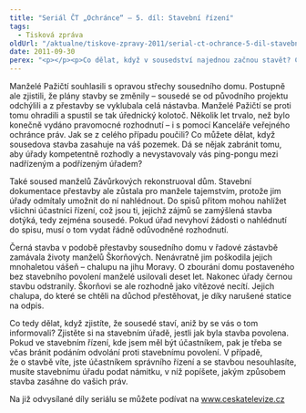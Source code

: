 ```yaml
---
title: "Seriál ČT „Ochránce“ – 5. díl: Stavební řízení"
tags:
  - Tisková zpráva
oldUrl: "/aktualne/tiskove-zpravy-2011/serial-ct-ochrance-5-dil-stavebni-rizeni"
date: 2011-09-30
perex: "<p></p><p>Co dělat, když v sousedství najednou začnou stavět? Co s černou stavbou vedle vašeho domu? Jaká máte práva ve stavebním řízení souseda? O tom bude 5. díl seriálu Ochránce, který v premiéře vysílá ČT2 v úterý 4. 10. v 17:20 hod a v repríze ve středu 5. 10. v 9:30.</p>"
---
```


<!-- imported from the old website -->

<p>Manželé Pažičtí souhlasili s opravou střechy sousedního domu. Postupně ale zjistili, že plány stavby se změnily &ndash; sousedé se od původního projektu odchýlili a z přestavby se vyklubala celá nástavba. Manželé Pažičtí se proti tomu ohradili a spustil se tak úřednický kolotoč. Několik let trvalo, než bylo konečně vydáno pravomocné rozhodnutí &ndash; i s pomocí Kanceláře veřejného ochránce práv. Jak se z celého případu poučili? Co můžete dělat, když sousedova stavba zasahuje na váš pozemek. Dá se nějak zabránit tomu, aby úřady kompetentně rozhodly a nevystavovaly vás ping-pongu mezi nadřízeným a podřízeným úřadem?</p><p>Také soused manželů Závůrkových rekonstruoval dům. Stavební dokumentace přestavby ale zůstala pro manžele tajemstvím, protože jim úřady odmítaly umožnit do ní nahlédnout. Do spisů přitom mohou nahlížet všichni účastníci řízení, což jsou ti, jejichž zájmů se zamýšlená stavba dotýká, tedy zejména sousedé. Pokud úřad nevyhoví žádosti o nahlédnutí do spisu, musí o tom vydat řádně odůvodněné rozhodnutí.</p><p>Černá stavba v podobě přestavby sousedního domu v řadové zástavbě zamávala životy manželů Škorňových. Nenávratně jim poškodila jejich mnohaletou vášeň &ndash; chalupu na jihu Moravy. O zbourání domu postaveného bez stavebního povolení manželé usilovali deset let. Nakonec úřady černou stavbu odstranily. Škorňovi se ale rozhodně jako vítězové necítí. Jejich chalupa, do které se chtěli na důchod přestěhovat, je díky narušené statice na odpis.</p><p>Co tedy dělat, když zjistíte, že sousedé staví, aniž by se vás o tom informovali? Zjistěte si na stavebním úřadě, jestli jak byla stavba povolena. Pokud ve stavebním řízení, kde jsem měl být účastníkem, pak je třeba se včas bránit podáním odvolání proti stavebnímu povolení. V případě, že o stavbě víte, jste účastníkem správního řízení a se stavbou nesouhlasíte, musíte stavebnímu úřadu podat námitku, v níž popíšete, jakým způsobem stavba zasáhne do vašich práv. </p>Na již odvysílané díly seriálu se můžete podívat na <a title="Otevření do nového okna" href="http://www.ceskatelevize.cz/" target="_blank">www.ceskatelevize.cz</a> <img alt="" src="https://www.ochrance.cz/typo3/ext/od_linkdesc/icons/external.gif" class="od_linkdesc_icon_external" />
